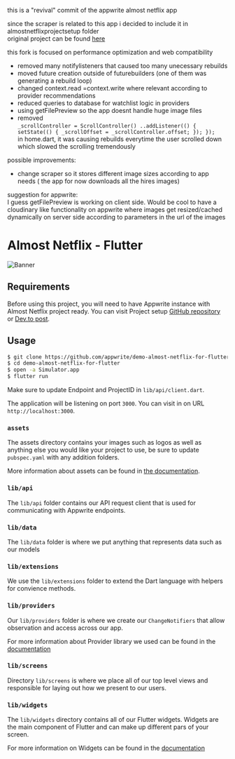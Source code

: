 this is a "revival" commit of the appwrite almost netflix app

since the scraper is related to this app i decided to include it in almostnetflixprojectsetup folder  
original project can be found [here](https://github.com/Meldiron/almost-netflix-project-setup)

this fork is focused on performance optimization and web compatibility

- removed many notifylisteners that caused too many unecessary rebuilds
- moved future creation outside of futurebuilders (one of them was generating a rebuild loop)
- changed context.read =context.write where relevant according to provider recommendations
- reduced queries to database for watchlist logic in providers
- using getFilePreview so the app doesnt handle huge image files
- removed  
   `_scrollController = ScrollController()
   ..addListener(() {
   setState(() {
   _scrollOffset = _scrollController.offset;
   });
   }); `  
   in home.dart, it was causing rebuilds everytime the user scrolled
   down which slowed the scrolling tremendously

possible improvements:

- change scraper so it stores different image sizes according to app
   needs ( the app for now downloads all the hires images)

suggestion for appwrite:  
I guess getFilePreview is working on client side. Would be cool to have
a cloudinary like functionality on appwrite where images get resized/cached
dynamically on server side according to parameters in the url of the
images

# Almost Netflix - Flutter

![Banner](readme_banner.png)

## Requirements

Before using this project, you will need to have Appwrite instance with Almost Netflix project ready. You can visit Project setup [GitHub repository](https://github.com/Meldiron/almost-netflix-project-setup) or [Dev.to post](https://dev.to/appwrite/did-we-just-build-a-netflix-clone-with-appwrite-28ok).

## Usage

```bash
$ git clone https://github.com/appwrite/demo-almost-netflix-for-flutter.git
$ cd demo-almost-netflix-for-flutter
$ open -a Simulator.app
$ flutter run
```

Make sure to update Endpoint and ProjectID in `lib/api/client.dart`.

The application will be listening on port `3000`. You can visit in on URL `http://localhost:3000`.

### `assets`

The assets directory contains your images such as logos as well as anything else you would like your project to use, be sure to update `pubspec.yaml` with any addition folders.

More information about assets can be found in [the documentation](https://docs.flutter.dev/development/ui/assets-and-images).

### `lib/api`

The `lib/api` folder contains our API request client that is used for communicating with Appwrite endpoints.

### `lib/data`

The `lib/data` folder is where we put anything that represents data such as our models

### `lib/extensions`

We use the `lib/extensions` folder to extend the Dart language with helpers for convience methods.

### `lib/providers`

Our `lib/providers` folder is where we create our `ChangeNotifiers` that allow observation and access across our app.

For more information about Provider library we used can be found in the [documentation](https://pub.dev/packages/provider)

### `lib/screens`

Directory `lib/screens` is where we place all of our top level views and responsible for laying out how we present to our users.

### `lib/widgets`

The `lib/widgets` directory contains all of our Flutter widgets. Widgets are the main component of Flutter and can make up different pars of your screen.

For more information on Widgets can be found in the [documentation](https://docs.flutter.dev/reference/widgets)
